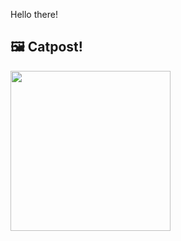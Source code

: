 Hello there!



## 🖼️ Catpost!

<sub>
    <img src="https://cdn2.thecatapi.com/images/34t.jpg" height="256">
</sub>

